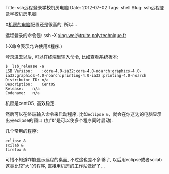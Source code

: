 Title: ssh远程登录学校机房电脑
Date: 2012-07-02
Tags: shell
Slug: ssh远程登录学校机房电脑


X[机房的电脑](http://www.enseignement.polytechnique.fr/profs/informatique/Philippe.Chassignet/MOYENS/stations.html)配置还是很高的, 所以...

远程登录的命令是: 
    ssh -X xing.wei@truite.polytechnique.fr

(-X命令表示允许使用X程序.)

登录进去以后, 可以在终端里输入命令, 比如查看系统板本: 

    $  lsb_release -a
    LSB Version:	:core-4.0-ia32:core-4.0-noarch:graphics-4.0-ia32:graphics-4.0-noarch:printing-4.0-ia32:printing-4.0-noarch
    Distributor ID:	n/a
    Description:	CentOS
    Release:	n/a
    Codename:	n/a

机房是centOS, 高效稳定. 

然后可以在终端输入命令来启动程序, 比如``eclipse &, ``就会在你这边的电脑显示出来eclipse的窗口 (加"&"是可以使多个程序同时启动).

几个常用的程序: 

    eclipse &
    scilab & 
    firefox &

可惜不知道咋能显示远程的桌面, 不过这也差不多够了, 以后用eclipse或者scilab这类比较"大"的程序, 直接用机房的工作站做好了...
